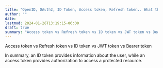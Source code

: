 ```yaml
---
title: "OpenID, OAuth2, ID Token, Access token, Refresh token.. What the heck is going on ?"
author: ""
date:
lastmod: 2024-01-26T13:19:15-06:00
draft: true
summary: "Access token vs Refresh token vs ID token vs JWT token vs Bearer token"
---
```


Access token vs Refresh token vs ID token vs JWT token vs Bearer token

In summary, an ID token provides information about the user, while an access token provides authorization to access a protected resource.
